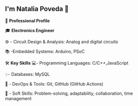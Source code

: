 ## I'm Natalia Poveda 👋

💼 **Professional Profile**

:mortar_board: **Electronics Engineer**

:gear: - Circuit Design & Analysis: Analog and digital circuits

:books: -Embedded Systems: Arduino, PSoC

🛠️ **Key Skills**
:computer:- Programming Languages: C/C++,JavaScript

:bulb:- Databases: MySQL 

:robot: - DevOps & Tools: Git, GitHub (GitHub Actions)

:memo: - Soft Skills:  Problem-solving, adaptability, collaboration, time management
